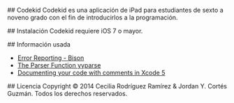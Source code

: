 ## Codekid
Codekid es una aplicaci&oacute;n de iPad para estudiantes de sexto a noveno grado con el fin de introducirlos a la programaci&oacute;n.

## Instalaci&oacute;n
Codekid requiere iOS 7 o mayor.

## Informaci&oacute;n usada
* [Error Reporting - Bison](http://www.gnu.org/software/bison/manual/html_node/Error-Reporting.html)
* [The Parser Function yyparse](http://www.gnu.org/software/bison/manual/html_node/Parser-Function.html)
* [Documenting your code with comments in Xcode 5](http://dadabeatnik.wordpress.com/2013/09/25/comment-docs-in-xcode-5/)

## Licencia
Copyright &copy; 2014 Cecilia Rodríguez Ramírez & Jordan Y. Cortés Guzmán. Todos los derechos reservados.